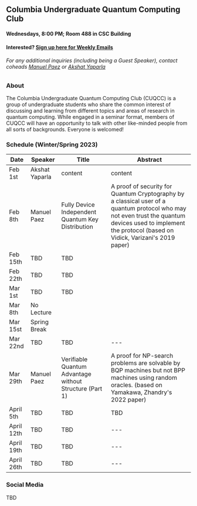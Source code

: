 ## Columbia Undergraduate Quantum Computing Club

#### Wednesdays, 8:00 PM; Room 488 in CSC Building
#### Interested? [Sign up here for Weekly Emails](https://forms.gle/4gtSTQWYxzb5cjic7)
###### For any additional inquiries (including being a Guest Speaker), contact coheads [Manuel Paez](mailto:manuel.paez@columbia.edu?subject=%5BCUQCC%5D) or [Akshat Yaparla](mailto:ay2544@columbia.edu?subject=%5BCUQCC%5D)

### About
The Columbia Undergraduate Quantum Computing Club (CUQCC) is a group of undergraduate students who share the common interest of discussing and learning from different topics and areas of research in quantum computing. While engaged in a seminar format, members of CUQCC will have an opportunity to talk with other like-minded people from all sorts of backgrounds. Everyone is welcomed! 

### Schedule (Winter/Spring 2023)

| Date  | Speaker | Title | Abstract | 
| ------------ | ------------ | ------------ | ------------ | 
| Feb 1st | Akshat Yaparla | content | content | content |
| Feb 8th | Manuel Paez | Fully Device Independent Quantum Key Distribution | A proof of security for Quantum Cryptography by a classical user of a quantum protocol who may not even trust the quantum devices used to implement the protocol (based on Vidick, Varizani's 2019 paper) | 
| Feb 15th | TBD | TBD |  | content |
| Feb 22th | TBD | TBD | | content |
| Mar 1st | TBD | TBD |  | content |
| Mar 8th | No Lecture | | | |
| Mar 15st | Spring Break | | | |
| Mar 22nd | TBD | TBD | --- | content |
| Mar 29th | Manuel Paez | Verifiable Quantum Advantage without Structure (Part 1) | A proof for NP-search problems are solvable by BQP machines but not BPP machines using random oracles. (based on Yamakawa, Zhandry's 2022 paper) | content |
| April 5th | TBD | TBD | TBD | 
| April 12th | TBD | TBD | --- | content |
| April 19th | TBD | TBD | --- | content |
| April 26th | TBD | TBD | --- | content |

### Social Media
TBD
